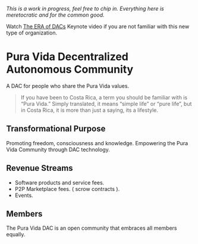 *This is a work in progress, feel free to chip in. Everything here is meretocratic and for the common good.*

Watch [The ERA of DACs](https://www.youtube.com/watch?v=ClJSLwoBtCc) Keynote video if you are not familiar with this new type of organization.

# Pura Vida Decentralized Autonomous Community

A DAC for people who share the Pura Vida values.

> If you have been to Costa Rica, a term you should be familiar with is “Pura Vida.” Simply translated, it means “simple life” or “pure life”, but in Costa Rica, it is more than just a saying, its a lifestyle. 

## Transformational Purpose

Promoting freedom, consciousness and knowledge. Empowering the Pura Vida Community through DAC technology.

## Revenue Streams

- Software products and service fees.
- P2P Marketplace fees. ( scrow contracts ).
- Events.

## Members

The Pura Vida DAC is an open community that embraces all members equally. 

